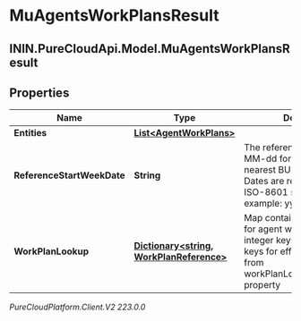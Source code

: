 # MuAgentsWorkPlansResult

## ININ.PureCloudApi.Model.MuAgentsWorkPlansResult

## Properties

|Name | Type | Description | Notes|
|------------ | ------------- | ------------- | -------------|
| **Entities** | [**List&lt;AgentWorkPlans&gt;**](AgentWorkPlans) |  | [optional] |
| **ReferenceStartWeekDate** | **String** | The reference date in yyyy-MM-dd format rolled back to nearest BU start day of week. Dates are represented as an ISO-8601 string. For example: yyyy-MM-dd | |
| **WorkPlanLookup** | [**Dictionary&lt;string, WorkPlanReference&gt;**](WorkPlanReference) | Map containing lookup values for agent work plans. The integer keys serves as lookup keys for effective work plan from workPlanLookupKeysPerWeek property | |



_PureCloudPlatform.Client.V2 223.0.0_
